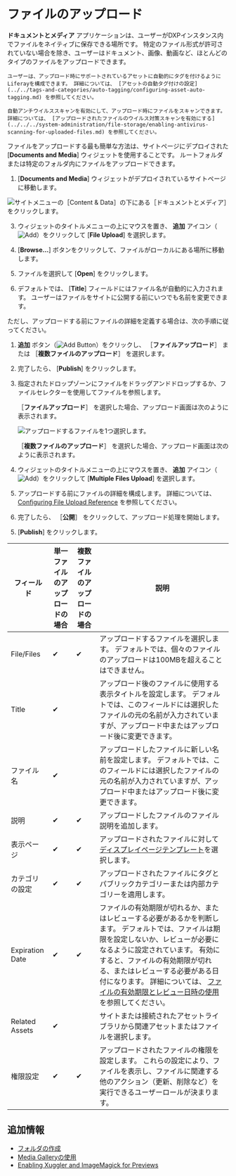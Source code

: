 # ファイルのアップロード

**ドキュメントとメディア** アプリケーションは、ユーザーがDXPインスタンス内でファイルをネイティブに保存できる場所です。 特定のファイル形式が許可されていない場合を除き、ユーザーはドキュメント、画像、動画など、ほとんどのタイプのファイルをアップロードできます。

```{note}
ユーザーは、アップロード時にサポートされているアセットに自動的にタグを付けるようにLiferayを構成できます。 詳細については、 [アセットの自動タグ付けの設定](../../tags-and-categories/auto-tagging/configuring-asset-auto-tagging.md) を参照してください。 
```

```{important}
自動アンチウイルススキャンを有効にして、アップロード時にファイルをスキャンできます。 詳細については、 [アップロードされたファイルのウイルス対策スキャンを有効にする](../../../system-administration/file-storage/enabling-antivirus-scanning-for-uploaded-files.md) を参照してください。
```

ファイルをアップロードする最も簡単な方法は、サイトページにデプロイされた [**Documents and Media**] ウィジェットを使用することです。 ルートフォルダまたは特定のフォルダ内にファイルをアップロードできます。

1. [**Documents and Media**] ウィジェットがデプロイされているサイトページに移動します。

![サイトメニューの［Content & Data］の下にある［ドキュメントとメディア］をクリックします。](./uploading-files/images/01.png)

3.  ウィジェットのタイトルメニューの上にマウスを置き、 **追加** アイコン（![Add](../../../images/icon-add.png)）をクリックして [**File Upload**] を選択します。

4. [**Browse...**] ボタンをクリックして、ファイルがローカルにある場所に移動します。

5.  ファイルを選択して [**Open**] をクリックします。

6.  デフォルトでは、 [**Title**] フィールドにはファイル名が自動的に入力されます。 ユーザーはファイルをサイトに公開する前にいつでも名前を変更できます。

ただし、アップロードする前にファイルの詳細を定義する場合は、次の手順に従ってください。

1. **追加** ボタン（![Add Button](../../../images/icon-add.png)）をクリックし、 ［**ファイルアップロード**］ または ［**複数ファイルのアップロード**］ を選択します。

8.  完了したら、 [**Publish**] をクリックします。

1. 指定されたドロップゾーンにファイルをドラッグアンドドロップするか、ファイルセレクターを使用してファイルを参照します。

   ［**ファイルアップロード**］ を選択した場合、アップロード画面は次のように表示されます。

   ![アップロードするファイルを1つ選択します。](./uploading-files/images/05.png)

   ［**複数ファイルのアップロード**］ を選択した場合、アップロード画面は次のように表示されます。

2.  ウィジェットのタイトルメニューの上にマウスを置き、 **追加** アイコン（![Add](../../../images/icon-add.png)）をクリックして [**Multiple Files Upload**] を選択します。

1. アップロードする前にファイルの詳細を構成します。 詳細については、 [Configuring File Upload Reference](#configuring-file-upload-reference) を参照してください。

1. 完了したら、 ［**公開**］ をクリックして、アップロード処理を開始します。

<a name="configuring-file-upload-reference" />

5. [**Publish**] をクリックします。

| フィールド           | 単一ファイルのアップロードの場合 | 複数ファイルのアップロードの場合 | 説明                                                                                                                                                                                                                                      |
| --------------- | ---------------- | ---------------- | --------------------------------------------------------------------------------------------------------------------------------------------------------------------------------------------------------------------------------------- |
| File/Files      | &#10004;         | &#10004;         | アップロードするファイルを選択します。 デフォルトでは、個々のファイルのアップロードは100MBを超えることはできません。                                                                                                                                                                           |
| Title           | &#10004;         |                  | アップロード後のファイルに使用する表示タイトルを設定します。 デフォルトでは、このフィールドには選択したファイルの元の名前が入力されていますが、アップロード中またはアップロード後に変更できます。                                                                                                                                       |
| ファイル名           | &#10004;         |                  | アップロードしたファイルに新しい名前を設定します。 デフォルトでは、このフィールドには選択したファイルの元の名前が入力されていますが、アップロード中またはアップロード後に変更できます。                                                                                                                                            |
| 説明              | &#10004;         | &#10004;         | アップロードしたファイルのファイル説明を追加します。                                                                                                                                                                                                              |
| 表示ページ           | &#10004;         | &#10004;         | アップロードされたファイルに対して[ディスプレイページテンプレート](../../../site-building/displaying-content/using-display-page-templates/about-display-page-templates-and-display-pages.md)を選択します。                                                                     |
| カテゴリの設定         | &#10004;         | &#10004;         | アップロードされたファイルにタグとパブリックカテゴリーまたは内部カテゴリーを適用します。                                                                                                                                                                                            |
| Expiration Date | &#10004;         | &#10004;         | ファイルの有効期限が切れるか、またはレビューする必要があるかを判断します。 デフォルトでは、ファイルは期限を設定しないか、レビューが必要になるように設定されています。 有効にすると、ファイルの有効期限が切れる、またはレビューする必要がある日付になります。 詳細については、 [ファイルの有効期限とレビュー日時の使用](./using-file-expiration-and-review-dates.md) を参照してください。 |
| Related Assets  | &#10004;         |                  | サイトまたは接続されたアセットライブラリから関連アセットまたはファイルを選択します。                                                                                                                                                                                              |
| 権限設定            | &#10004;         | &#10004;         | アップロードされたファイルの権限を設定します。 これらの設定により、ファイルを表示し、ファイルに関連する他のアクション（更新、削除など）を実行できるユーザーロールが決まります。                                                                                                                                                |

<a name="additional-information" />

## 追加情報

* [フォルダの作成](./creating-folders.md)
* [Media Galleryの使用](../publishing-and-sharing/publishing-documents.md#using-the-media-gallery-widget)
* [Enabling Xuggler and ImageMagick for Previews](../../../system-administration/using-the-server-administration-panel/configuring-external-services.md#enabling-document-previews)
